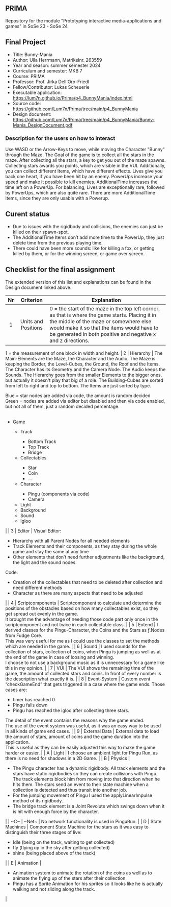 ## PRIMA
Repository for the module "Prototyping interactive media-applications and games" in SoSe 23 - SoSe 24

## Final Project
- Title: Bunny-Mania
- Author: Ulla Herrmann, Matrikelnr. 263559
- Year and season: summer semester 2024
- Curriculum and semester: MKB 7
- Course: PRIMA
- Professor: Prof. Jirka Dell'Oro-Friedl
- Fellow/Contributor:	Lukas Scheuerle
- Executable application: https://lum7n.github.io/Prima/p4_BunnyMania/index.html
- Source code: https://github.com/Lum7n/Prima/tree/main/p4_BunnyMania
- Design document: https://github.com/Lum7n/Prima/tree/main/p4_BunnyMania/Bunny-Mania_DesignDocument.pdf

### Description for the users on how to interact
Use WASD or the Arrow-Keys to move, while moving the Character "Bunny" through the Maze. The Goal of the game is to collect all the stars in the maze. After collecting all the stars, a key to get you out of the maze spawns. Collecting stars awards you points, which are visible in the VUI. Additionally, you can collect different Items, which have different effects. Lives give you back one heart, if you have been hit by an enemy. PowerUps increase your speed and make it possible to kill enemies. AdditionalTime increases the time left on a PowerUp. For balancing, Lives are exceptionally rare, followed by PowerUps, which are also quite rare. There are more AdditionalTime Items, since they are only usable with a Powerup.

## Curent status
- Due to issues with the rigidbody and collisions, the enemies can just be killed on their spawn-spot. 
- The AdditionalTime Items don’t add more time to the PowerUp, they just delete time from the previous playing time.
- There could have been more sounds: like for killing a fox, or getting killed by them, or for the winning screen, or game over screen.

## Checklist for the final assignment
The extended version of this list and explanations can be found in the Design document linked above.

| Nr | Criterion | Explanation | 
| :---: | :---: | --- | 
| 1 | Units and Positions | 0 = the start of the maze in the top left corner, as that is where the game starts. Placing it in the middle of the maze or somewhere else would make it so that the items would have to be generated in both positive and negative x and z directions. <br>
1 = the measurement of one block in width and height.
| 2 | Hierarchy | The Main-Elements are the Maze, the Character and the Audio.
The Maze is keeping the Border, the Level-Cubes, the Ground, the Roof and the Items. The Character has its Geometry and the Camera Node. The Audio keeps the Sounds. The Hierarchy goes from the smaller Elements to the bigger ones, but actually it doesn't play that big of a role. The Building-Cubes are sorted from left to right and top to bottom. The Items are just sorted by type.  <br>

Blue = star nodes are added via code, the amount is random decided  <br>
Green = nodes are added via editor but disabled and then via code enabled, but not all of them, just a random decided percentage. <br>
<br> <ul> <li> Game </li> <ul> <li> Track </li> <ul> <li> Bottom Track </li> <li> Top Track </li> <li> Bridge </li> </ul> <li> Collectables </li> <ul> <li> Star </li> <li> Coin </li> <li> … </li> </ul> <li> Character </li> <ul> <li> Pingu (components via code) </li> <li> Camera </li> </ul> <li> Light </li> <li> Background </li> <li> Sound </li> <li> Igloo </li> </ul> </ul> |
| 3 | Editor | Visual Editor: <ul> <li> Hierarchy with all Parent Nodes for all needed elements </li> <li> Track Elements and their components, as they stay during the whole game and stay the same at any time </li> <li> Other elements that don’t need further adjustments like the background, the light and the sound nodes </li> </ul> Code: <ul> <li> Creation of the collectables that need to be deleted after collection and need different methods </li> <li> Character as there are many aspects that need to be adjusted </li> </ul> | 
| 4 | Scriptcomponents | Scriptcomponent to calculate and determine the positions of the obstacles based on how many collectables exist, so they get spread out evenly in the game. <br> It brought me the advantage of needing those code part only once in the scriptcomponent and not twice in each collectable class. | 
| 5 | Extend | I derived classes for the Pingu-Character, the Coins and the Stars as ƒ.Nodes from Fudge Core. <br> This was very useful for me as I could use the classes to set the methods which are needed in the game. | 
| 6 | Sound | I used sounds for the collection of stars, collection of coins, when Pingu is jumping as well as at the end of the game in case of loosing and winning. <br> I choose to not use a background music as it is unnecessary for a game like this in my opinion. | 
| 7 | VUI | The VUI shows the remaining time of the game, the amount of collected stars and coins. In front of every number is the description what exactly it is. | 
| 8 | Event-System | Custom event “checkGameEnd” that gets triggered in a case where the game ends. Those cases are: <ul> <li> timer has reached 0 </li> <li> Pingu falls down </li> <li> Pingu has reached the igloo after collecting three stars. </ul> The detail of the event contains the reasons why the game ended. <br> The use of the event system was useful, as it was an easy way to be used in all kinds of game end cases. | 
| 9 | External Data | External data to load the amount of stars, amount of coins and the game duration into the application. <br> This is useful as they can be easily adjusted this way to make the game harder or easier. | 
| A | Light | I choose an ambient light for Pingu Run, as there is no need for shadows in a 2D Game. | 
| B | Physics | <ul> <li> The Pingu character has a dynamic rigidbody. All track elements and the stars have static rigidbodies so they can create collisions with Pingu. The track elements block him from moving into that direction when he hits them. The stars send an event to their state machine when a collection is detected and thus transit into another job. </li> <li> For the jumping movement of Pingu I used the applyLinearImpulse method of its rigidbody. </li> <li> The bridge track element is a Joint Revolute which swings down when it is hit with enough force by the character. </li> </ul> | 
| ~C~ | ~Net~ | No network functionality is used in PinguRun. | 
| D | State Machines | Component State Machine for the stars as it was easy to distinguish their three stages of live: <ul> <li> Idle (being on the track, waiting to get collected) </li> <li> fly (flying up in the sky after getting collected) </li> <li> shine (being placed above of the track) </li> </ul> | 
| E | Animation | <ul> <li> Animation system to animate the rotation of the coins as well as to animate the flying up of the stars after their collection. </li> <li> Pingu has a Sprite Animation for his sprites so it looks like he is actually walking and not sliding along the track. </li> </ul> |
